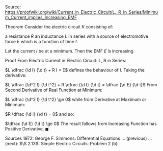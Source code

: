 # 

Source: https://proofwiki.org/wiki/Current_in_Electric_Circuit/L,_R_in_Series/Minimum_Current_implies_Increasing_EMF

Theorem
Consider the electric circuit $K$ consisting of:

a resistance $R$
an inductance $L$
in series with a source of electromotive force $E$ which is a function of time $t$.



Let the current $I$ be at a minimum.
Then the EMF $E$ is increasing.


Proof
From Electric Current in Electric Circuit: L, R in Series:

$L \dfrac {\d I} {\d t} + R I = E$
defines the behaviour of $I$.
Taking the derivative:

$L \dfrac {\d^2 I} {\d t^2} + R \dfrac {\d I} {\d t} = \dfrac {\d E} {\d t}$
From Second Derivative of Real Function at Minimum:

$L \dfrac {\d^2 I} {\d t^2} \ge 0$
while from Derivative at Maximum or Minimum:

$R \dfrac {\d I} {\d t} = 0$
and so:

$\dfrac {\d E} {\d t} \ge 0$
The result follows from Increasing Function has Positive Derivative.
$\blacksquare$


Sources
1972: George F. Simmons: Differential Equations ... (previous) ... (next): $\S 2.13$: Simple Electric Circuits: Problem $2 \ \text{(b)}$





